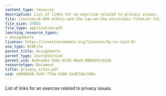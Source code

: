 ```yaml
---
content_type: resource
description: List of links for an exercise related to privacy issues.
file: /courses/6-805-ethics-and-the-law-on-the-electronic-frontier-fall-2005/e96905687c6f7f3a530b1e957ebc590c_privacy_sites.pdf
file_size: 27853
file_type: application/pdf
learning_resource_types:
- Assignments
license: https://creativecommons.org/licenses/by-nc-sa/4.0/
ocw_type: OCWFile
parent_title: Assignments
parent_type: CourseSection
parent_uid: 0c0ceeb1-336c-6f25-06e8-0089d47cd2db
resourcetype: Document
title: privacy_sites.pdf
uid: e9690568-7c6f-7f3a-530b-1e957ebc590c
---
```

List of links for an exercise related to privacy issues.